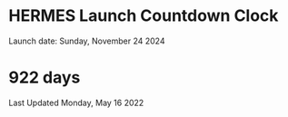 # HERMES Launch Countdown Clock

Launch date: Sunday, November 24 2024
# 922 days

Last Updated Monday, May 16 2022